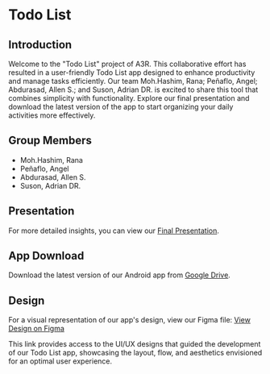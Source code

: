# Todo List

## Introduction

Welcome to the "Todo List" project of A3R. This collaborative effort has resulted in a user-friendly Todo List app designed to enhance productivity and manage tasks efficiently. Our team Moh.Hashim, Rana; Peñaflo, Angel; Abdurasad, Allen S.; and Suson, Adrian DR. is excited to share this tool that combines simplicity with functionality. Explore our final presentation and download the latest version of the app to start organizing your daily activities more effectively.

## Group Members

- Moh.Hashim, Rana
- Peñaflo, Angel
- Abdurasad, Allen S.
- Suson, Adrian DR.

## Presentation

For more detailed insights, you can view our [Final Presentation](https://docs.google.com/presentation/d/1hoIVCraHOAOqzTQWoYFSfCYjMFTRYOiO/edit#slide=id.p1).

## App Download

Download the latest version of our Android app from [Google Drive](https://drive.google.com/file/d/1p6YBO09d5twwANm0UEbuvq_UI6SFN3w4/view?usp=sharing).

## Design

For a visual representation of our app's design, view our Figma file:
[View Design on Figma](https://www.figma.com/file/IBI5VH63kruJjZj3KwZWNu?embed_host=share&kind=file&mode=design&node-id=0%3A1&t=uem3sAE9oa0VKyTh-1&type=design&viewer=1)

This link provides access to the UI/UX designs that guided the development of our Todo List app, showcasing the layout, flow, and aesthetics envisioned for an optimal user experience.

